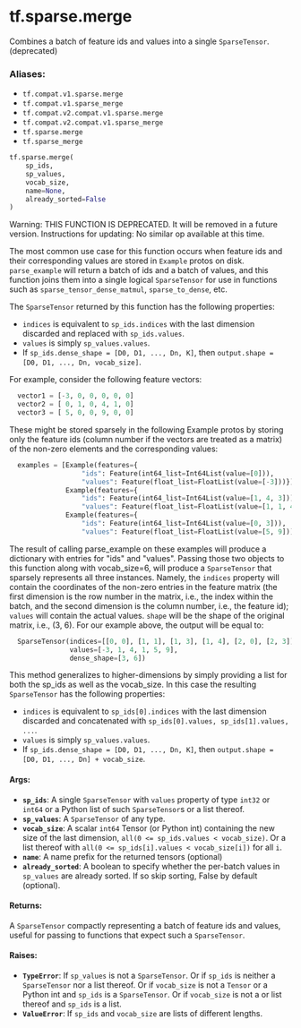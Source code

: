 <div itemscope itemtype="http://developers.google.com/ReferenceObject">
<meta itemprop="name" content="tf.sparse.merge" />
<meta itemprop="path" content="Stable" />
</div>

# tf.sparse.merge

Combines a batch of feature ids and values into a single `SparseTensor`. (deprecated)

### Aliases:

* `tf.compat.v1.sparse.merge`
* `tf.compat.v1.sparse_merge`
* `tf.compat.v2.compat.v1.sparse.merge`
* `tf.compat.v2.compat.v1.sparse_merge`
* `tf.sparse.merge`
* `tf.sparse_merge`

``` python
tf.sparse.merge(
    sp_ids,
    sp_values,
    vocab_size,
    name=None,
    already_sorted=False
)
```

<!-- Placeholder for "Used in" -->

Warning: THIS FUNCTION IS DEPRECATED. It will be removed in a future version.
Instructions for updating:
No similar op available at this time.

The most common use case for this function occurs when feature ids and
their corresponding values are stored in `Example` protos on disk.
`parse_example` will return a batch of ids and a batch of values, and this
function joins them into a single logical `SparseTensor` for use in
functions such as `sparse_tensor_dense_matmul`, `sparse_to_dense`, etc.

The `SparseTensor` returned by this function has the following properties:

  - `indices` is equivalent to `sp_ids.indices` with the last
    dimension discarded and replaced with `sp_ids.values`.
  - `values` is simply `sp_values.values`.
  - If `sp_ids.dense_shape = [D0, D1, ..., Dn, K]`, then
    `output.shape = [D0, D1, ..., Dn, vocab_size]`.

For example, consider the following feature vectors:

```python
  vector1 = [-3, 0, 0, 0, 0, 0]
  vector2 = [ 0, 1, 0, 4, 1, 0]
  vector3 = [ 5, 0, 0, 9, 0, 0]
```

These might be stored sparsely in the following Example protos by storing
only the feature ids (column number if the vectors are treated as a matrix)
of the non-zero elements and the corresponding values:

```python
  examples = [Example(features={
                  "ids": Feature(int64_list=Int64List(value=[0])),
                  "values": Feature(float_list=FloatList(value=[-3]))}),
              Example(features={
                  "ids": Feature(int64_list=Int64List(value=[1, 4, 3])),
                  "values": Feature(float_list=FloatList(value=[1, 1, 4]))}),
              Example(features={
                  "ids": Feature(int64_list=Int64List(value=[0, 3])),
                  "values": Feature(float_list=FloatList(value=[5, 9]))})]
```

The result of calling parse_example on these examples will produce a
dictionary with entries for "ids" and "values". Passing those two objects
to this function along with vocab_size=6, will produce a `SparseTensor` that
sparsely represents all three instances. Namely, the `indices` property will
contain the coordinates of the non-zero entries in the feature matrix (the
first dimension is the row number in the matrix, i.e., the index within the
batch, and the second dimension is the column number, i.e., the feature id);
`values` will contain the actual values. `shape` will be the shape of the
original matrix, i.e., (3, 6). For our example above, the output will be
equal to:

```python
  SparseTensor(indices=[[0, 0], [1, 1], [1, 3], [1, 4], [2, 0], [2, 3]],
               values=[-3, 1, 4, 1, 5, 9],
               dense_shape=[3, 6])
```

This method generalizes to higher-dimensions by simply providing a list for
both the sp_ids as well as the vocab_size.
In this case the resulting `SparseTensor` has the following properties:
  - `indices` is equivalent to `sp_ids[0].indices` with the last
    dimension discarded and concatenated with
    `sp_ids[0].values, sp_ids[1].values, ...`.
  - `values` is simply `sp_values.values`.
  - If `sp_ids.dense_shape = [D0, D1, ..., Dn, K]`, then
    `output.shape = [D0, D1, ..., Dn] + vocab_size`.

#### Args:


* <b>`sp_ids`</b>: A single `SparseTensor` with `values` property of type `int32`
  or `int64` or a Python list of such `SparseTensor`s or a list thereof.
* <b>`sp_values`</b>: A `SparseTensor` of any type.
* <b>`vocab_size`</b>: A scalar `int64` Tensor (or Python int) containing the new size
  of the last dimension, `all(0 <= sp_ids.values < vocab_size)`.
  Or a list thereof with `all(0 <= sp_ids[i].values < vocab_size[i])` for
  all `i`.
* <b>`name`</b>: A name prefix for the returned tensors (optional)
* <b>`already_sorted`</b>: A boolean to specify whether the per-batch values in
 `sp_values` are already sorted. If so skip sorting, False by default
 (optional).


#### Returns:

A `SparseTensor` compactly representing a batch of feature ids and values,
useful for passing to functions that expect such a `SparseTensor`.



#### Raises:


* <b>`TypeError`</b>: If `sp_values` is not a `SparseTensor`. Or if `sp_ids` is neither
  a `SparseTensor` nor a list thereof. Or if `vocab_size` is not a
  `Tensor` or a Python int and `sp_ids` is a `SparseTensor`. Or if
  `vocab_size` is not a or list thereof and `sp_ids` is a list.
* <b>`ValueError`</b>: If `sp_ids` and `vocab_size` are lists of different lengths.